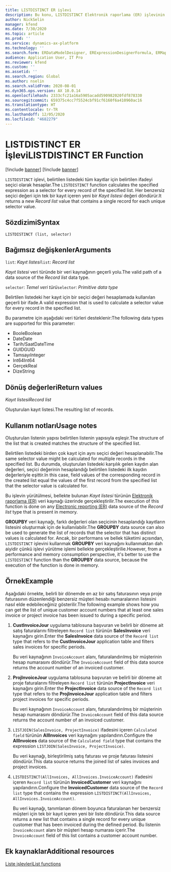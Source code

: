 ```yaml
---
title: LISTDISTINCT ER işlevi
description: Bu konu, LISTDISTINCT Elektronik raporlama (ER) işlevinin nasıl kullanıldığı hakkında bilgi sağlar.
author: NickSelin
manager: kfend
ms.date: 7/30/2020
ms.topic: article
ms.prod: ''
ms.service: dynamics-ax-platform
ms.technology: ''
ms.search.form: ERDataModelDesigner, ERExpressionDesignerFormula, ERMappedFormatDesigner, ERModelMappingDesigner
audience: Application User, IT Pro
ms.reviewer: kfend
ms.custom: ''
ms.assetid: ''
ms.search.region: Global
ms.author: nselin
ms.search.validFrom: 2020-08-01
ms.dyn365.ops.version: AX 10.0.14
ms.openlocfilehash: 2333cfc21a16a5905acadd590982020fdf878330
ms.sourcegitcommit: 659375c4cc7f5524cbf91cf6160f6a410960ac16
ms.translationtype: HT
ms.contentlocale: tr-TR
ms.lasthandoff: 12/05/2020
ms.locfileid: "4682279"
---
```

# <a name="listdistinct-er-function"></a><span data-ttu-id="7c34b-103">LISTDISTINCT ER İşlevi</span><span class="sxs-lookup"><span data-stu-id="7c34b-103">LISTDISTINCT ER Function</span></span>

[!include [banner](../includes/banner.md)]
[!include [banner](../includes/preview-banner.md)]

<span data-ttu-id="7c34b-104">`LISTDISTINCT` işlevi, belirtilen listedeki tüm kayıtlar için belirtilen ifadeyi seçici olarak hesaplar.</span><span class="sxs-lookup"><span data-stu-id="7c34b-104">The `LISTDISTINCT` function calculates the specified expression as a selector for every record of the specified list.</span></span> <span data-ttu-id="7c34b-105">Her benzersiz seçici değeri için tek bir kayıt içeren yeni bir *Kayıt listesi* değeri döndürür.</span><span class="sxs-lookup"><span data-stu-id="7c34b-105">It returns a new *Record list* value that contains a single record for each unique selector value.</span></span>

## <a name="syntax"></a><span data-ttu-id="7c34b-106">Sözdizimi</span><span class="sxs-lookup"><span data-stu-id="7c34b-106">Syntax</span></span>

```
LISTDISTINCT (list, selector)
```

## <a name="arguments"></a><span data-ttu-id="7c34b-107">Bağımsız değişkenler</span><span class="sxs-lookup"><span data-stu-id="7c34b-107">Arguments</span></span>

<span data-ttu-id="7c34b-108">`list`: *Kayıt listesi*</span><span class="sxs-lookup"><span data-stu-id="7c34b-108">`list`: *Record list*</span></span>

<span data-ttu-id="7c34b-109">*Kayıt listesi* veri türünde bir veri kaynağının geçerli yolu.</span><span class="sxs-lookup"><span data-stu-id="7c34b-109">The valid path of a data source of the *Record list* data type.</span></span>

<span data-ttu-id="7c34b-110">`selector`: *Temel veri türü*</span><span class="sxs-lookup"><span data-stu-id="7c34b-110">`selector`: *Primitive data type*</span></span>

<span data-ttu-id="7c34b-111">Belirtilen listedeki her kayıt için bir seçici değeri hesaplamada kullanılan geçerli bir ifade.</span><span class="sxs-lookup"><span data-stu-id="7c34b-111">A valid expression that is used to calculate a selector value for every record in the specified list.</span></span>

<span data-ttu-id="7c34b-112">Bu parametre için aşağıdaki veri türleri desteklenir:</span><span class="sxs-lookup"><span data-stu-id="7c34b-112">The following data types are supported for this parameter:</span></span>

- <span data-ttu-id="7c34b-113">Boole</span><span class="sxs-lookup"><span data-stu-id="7c34b-113">Boolean</span></span>
- <span data-ttu-id="7c34b-114">Date</span><span class="sxs-lookup"><span data-stu-id="7c34b-114">Date</span></span>
- <span data-ttu-id="7c34b-115">Tarih/Saat</span><span class="sxs-lookup"><span data-stu-id="7c34b-115">DateTime</span></span>
- <span data-ttu-id="7c34b-116">GUID</span><span class="sxs-lookup"><span data-stu-id="7c34b-116">GUID</span></span>
- <span data-ttu-id="7c34b-117">Tamsayı</span><span class="sxs-lookup"><span data-stu-id="7c34b-117">Integer</span></span>
- <span data-ttu-id="7c34b-118">Int64</span><span class="sxs-lookup"><span data-stu-id="7c34b-118">Int64</span></span>
- <span data-ttu-id="7c34b-119">Gerçek</span><span class="sxs-lookup"><span data-stu-id="7c34b-119">Real</span></span>
- <span data-ttu-id="7c34b-120">Dize</span><span class="sxs-lookup"><span data-stu-id="7c34b-120">String</span></span>

## <a name="return-values"></a><span data-ttu-id="7c34b-121">Dönüş değerleri</span><span class="sxs-lookup"><span data-stu-id="7c34b-121">Return values</span></span>

<span data-ttu-id="7c34b-122">*Kayıt listesi*</span><span class="sxs-lookup"><span data-stu-id="7c34b-122">*Record list*</span></span>

<span data-ttu-id="7c34b-123">Oluşturulan kayıt listesi.</span><span class="sxs-lookup"><span data-stu-id="7c34b-123">The resulting list of records.</span></span>

## <a name="usage-notes"></a><span data-ttu-id="7c34b-124">Kullanım notları</span><span class="sxs-lookup"><span data-stu-id="7c34b-124">Usage notes</span></span>

<span data-ttu-id="7c34b-125">Oluşturulan listenin yapısı belirtilen listenin yapısıyla eşleşir.</span><span class="sxs-lookup"><span data-stu-id="7c34b-125">The structure of the list that is created matches the structure of the specified list.</span></span>

<span data-ttu-id="7c34b-126">Belirtilen listedeki birden çok kayıt için aynı seçici değeri hesaplanabilir.</span><span class="sxs-lookup"><span data-stu-id="7c34b-126">The same selector value might be calculated for multiple records in the specified list.</span></span> <span data-ttu-id="7c34b-127">Bu durumda, oluşturulan listedeki karşılık gelen kaydın alan değerleri, seçici değerinin hesaplandığı belirtilen listedeki ilk kaydın değerleriyle eşittir.</span><span class="sxs-lookup"><span data-stu-id="7c34b-127">In this case, field values of the corresponding record in the created list equal the values of the first record from the specified list that the selector value is calculated for.</span></span>

<span data-ttu-id="7c34b-128">Bu işlevin yürütülmesi, bellekte bulunan *Kayıt listesi* türünün [Elektronik raporlama (ER)](general-electronic-reporting.md) veri kaynağı üzerinde gerçekleştirilir.</span><span class="sxs-lookup"><span data-stu-id="7c34b-128">The execution of this function is done on any [Electronic reporting (ER)](general-electronic-reporting.md) data source of the *Record list* type that is present in memory.</span></span>

<span data-ttu-id="7c34b-129">**GROUPBY** veri kaynağı, farklı değerleri olan seçicinin hesaplandığı kayıtların listesini oluşturmak için de kullanılabilir.</span><span class="sxs-lookup"><span data-stu-id="7c34b-129">The **GROUPBY** data source can also be used to generate the list of records that the selector that has distinct values is calculated for.</span></span> <span data-ttu-id="7c34b-130">Ancak, bir performans ve bellek tüketimi açısından, `LISTDISTINCT` işlevini kullanmak **GROUPBY** veri kaynağını kullanmaktan dah aiyidir çünkü işlevi yürütme işlemi bellekte gerçekleştirilie.</span><span class="sxs-lookup"><span data-stu-id="7c34b-130">However, from a performance and memory consumption perspective, it's better to use the `LISTDISTINCT` function than the **GROUPBY** data source, because the execution of the function is done in memory.</span></span>

## <a name="example"></a><span data-ttu-id="7c34b-131">Örnek</span><span class="sxs-lookup"><span data-stu-id="7c34b-131">Example</span></span>

<span data-ttu-id="7c34b-132">Aşağıdaki örnekte, belirli bir dönemde en az bir satış faturasının veya proje faturasının düzenlendiği benzersiz müşteri hesabı numaralarının listesini nasıl elde edebileceğiniz gösterilir.</span><span class="sxs-lookup"><span data-stu-id="7c34b-132">The following example shows how you can get the list of unique customer account numbers that at least one sales invoice or project invoice has been issued to during a specific period.</span></span>

1. <span data-ttu-id="7c34b-133">**CustInvoiceJour** uygulama tablosuna başvuran ve belirli bir döneme ait satış faturalarını filtreleyen `Record list` türünün **SalesInvoice** veri kaynağını girin.</span><span class="sxs-lookup"><span data-stu-id="7c34b-133">Enter the **SalesInvoice** data source of the `Record list` type that refers to the **CustInvoiceJour** application table and filters sales invoices for specific periods.</span></span>

    <span data-ttu-id="7c34b-134">Bu veri kaynağının `InvoiceAccount` alanı, faturalandırılmış bir müşterinin hesap numarasını döndürür.</span><span class="sxs-lookup"><span data-stu-id="7c34b-134">The `InvoiceAccount` field of this data source returns the account number of an invoiced customer.</span></span>

2. <span data-ttu-id="7c34b-135">**ProjInvoiceJour** uygulama tablosuna başvuran ve belirli bir döneme ait proje faturalarını filtreleyen `Record list` türünün **ProjectInvoice** veri kaynağını girin.</span><span class="sxs-lookup"><span data-stu-id="7c34b-135">Enter the **ProjectInvoice** data source of the `Record list` type that refers to the **ProjInvoiceJour** application table and filters project invoices for specific periods.</span></span>

    <span data-ttu-id="7c34b-136">Bu veri kaynağının `InvoiceAccount` alanı, faturalandırılmış bir müşterinin hesap numarasını döndürür.</span><span class="sxs-lookup"><span data-stu-id="7c34b-136">The `InvoiceAccount` field of this data source returns the account number of an invoiced customer.</span></span>

3. <span data-ttu-id="7c34b-137">`LISTJOIN(SalesInvoice, ProjectInvoice)` ifadesini içeren `Calculated field` türünün **AllInvoices** veri kaynağını yapılandırın.</span><span class="sxs-lookup"><span data-stu-id="7c34b-137">Configure the **AllInvoices** data source of the `Calculated field` type that contains the expression `LISTJOIN(SalesInvoice, ProjectInvoice)`.</span></span>

    <span data-ttu-id="7c34b-138">Bu veri kaynağı, birleştirilmiş satış faturası ve proje faturası listesini döndürür.</span><span class="sxs-lookup"><span data-stu-id="7c34b-138">This data source returns the joined list of sales invoices and project invoices.</span></span>

4. <span data-ttu-id="7c34b-139">`LISTDISTINCT(AllInvoices, AllInvoices.InvoiceAccount)` ifadesini içeren `Record list` türünün **InvoicedCustomer** veri kaynağını yapılandırın.</span><span class="sxs-lookup"><span data-stu-id="7c34b-139">Configure the **InvoicedCustomer** data source of the `Record list` type that contains the expression `LISTDISTINCT(AllInvoices, AllInvoices.InvoiceAccount)`.</span></span>

    <span data-ttu-id="7c34b-140">Bu veri kaynağı, tanımlanan dönem boyunca faturalanan her benzersiz müşteri için tek bir kayıt içeren yeni bir liste döndürür.</span><span class="sxs-lookup"><span data-stu-id="7c34b-140">This data source returns a new list that contains a single record for every unique customer that has been invoiced during the defined period.</span></span> <span data-ttu-id="7c34b-141">Bu listenin `InvoiceAccount` alanı bir müşteri hesap numarası içerir.</span><span class="sxs-lookup"><span data-stu-id="7c34b-141">The `InvoiceAccount` field of this list contains a customer account number.</span></span>

## <a name="additional-resources"></a><span data-ttu-id="7c34b-142">Ek kaynaklar</span><span class="sxs-lookup"><span data-stu-id="7c34b-142">Additional resources</span></span>

[<span data-ttu-id="7c34b-143">Liste işlevleri</span><span class="sxs-lookup"><span data-stu-id="7c34b-143">List functions</span></span>](er-functions-category-list.md)
